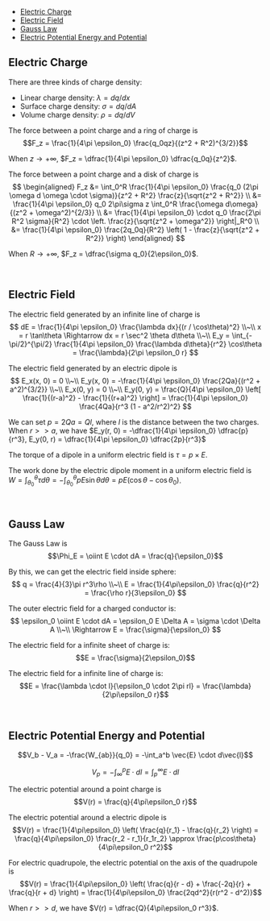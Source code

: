 
- [Electric Charge](#electric-charge)
- [Electric Field](#electric-field)
- [Gauss Law](#gauss-law)
- [Electric Potential Energy and Potential](#electric-potential-energy-and-potential)






## Electric Charge
There are three kinds of charge density:
- Linear charge density: $\lambda = dq/dx$
- Surface charge density: $\sigma = dq/dA$
- Volume charge density: $\rho = dq/dV$

The force between a point charge and a ring of charge is $$F_z = \frac{1}{4\pi \epsilon_0} \frac{q_0qz}{(z^2 + R^2)^{3/2}}$$

When $z \rightarrow +\infty$, $F_z = \dfrac{1}{4\pi \epsilon_0} \dfrac{q_0q}{z^2}$.

The force between a point charge and a disk of charge is
$$
\begin{aligned}
  F_z &= \int_0^R \frac{1}{4\pi \epsilon_0} \frac{q_0 (2\pi \omega d \omega \cdot \sigma)}{z^2 + R^2} \frac{z}{\sqrt{z^2 + R^2}} \\
  &= \frac{1}{4\pi \epsilon_0} q_0 2\pi\sigma z \int_0^R \frac{\omega d\omega}{(z^2 + \omega^2)^{2/3}} \\
  &= \frac{1}{4\pi \epsilon_0} \cdot q_0 \frac{2\pi R^2 \sigma}{R^2} \cdot \left. \frac{z}{\sqrt{z^2 + \omega^2}} \right|_R^0 \\
  &= \frac{1}{4\pi \epsilon_0} \frac{2q_0q}{R^2} \left( 1 - \frac{z}{\sqrt{z^2 + R^2}} \right)
\end{aligned}
$$

When $R \rightarrow +\infty$, $F_z = \dfrac{\sigma q_0}{2\epsilon_0}$.







<br>

## Electric Field
The electric field generated by an infinite line of charge is
$$
dE = \frac{1}{4\pi \epsilon_0} \frac{\lambda dx}{(r / \cos\theta)^2} \\~\\
x = r \tan\theta \Rightarrow dx = r \sec^2 \theta d\theta \\~\\
E_y = \int_{-\pi/2}^{\pi/2} \frac{1}{4\pi \epsilon_0} \frac{\lambda d\theta}{r^2} \cos\theta = \frac{\lambda}{2\pi \epsilon_0 r}
$$

The electric field generated by an electric dipole is
$$
E_x(x, 0) = 0 \\~\\
E_y(x, 0) = -\frac{1}{4\pi \epsilon_0} \frac{2Qa}{(r^2 + a^2)^{3/2}} \\~\\
E_x(0, y) = 0 \\~\\
E_y(0, y) = \frac{Q}{4\pi \epsilon_0} \left[ \frac{1}{(r-a)^2} - \frac{1}{(r+a)^2} \right] = \frac{1}{4\pi \epsilon_0} \frac{4Qa}{r^3 (1 - a^2/r^2)^2}
$$

We can set $p = 2Qa = Ql$, where $l$ is the distance between the two charges.
When $r >> a$, we have $E_y(r, 0) = -\dfrac{1}{4\pi \epsilon_0} \dfrac{p}{r^3}, E_y(0, r) = \dfrac{1}{4\pi \epsilon_0} \dfrac{2p}{r^3}$

The torque of a dipole in a uniform electric field is $\tau = p \times E$.

The work done by the electric dipole moment in a uniform electric field is $W = \int_{\theta_0}^{\theta} \tau d\theta = -\int_{\theta_0}^{\theta} pE\sin\theta d\theta = pE(\cos\theta - \cos\theta_0)$.






<br>

## Gauss Law
The Gauss Law is
$$\Phi_E = \oiint E \cdot dA = \frac{q}{\epsilon_0}$$

By this, we can get the electric field inside sphere:
$$
q = \frac{4}{3}\pi r^3\rho \\~\\
E = \frac{1}{4\pi\epsilon_0} \frac{q}{r^2} = \frac{\rho r}{3\epsilon_0}
$$

The outer electric field for a charged conductor is:
$$
\epsilon_0 \oiint E \cdot dA = \epsilon_0 E \Delta A = \sigma \cdot \Delta A \\~\\
\Rightarrow E = \frac{\sigma}{\epsilon_0}
$$

The electric field for a infinite sheet of charge is:
$$E = \frac{\sigma}{2\epsilon_0}$$

The electric field for a infinite line of charge is:
$$E = \frac{\lambda \cdot l}{\epsilon_0 \cdot 2\pi rl} = \frac{\lambda}{2\pi\epsilon_0 r}$$







<br>

## Electric Potential Energy and Potential
$$V_b - V_a = -\frac{W_{ab}}{q_0} = -\int_a^b \vec{E} \cdot d\vec{l}$$

$$V_p = -\int_{\infty}^p E \cdot dl = \int_p^{\infty} E \cdot dl$$

The electric potential around a point charge is $$V(r) = \frac{q}{4\pi\epsilon_0 r}$$

The electric potential around a electric dipole is $$V(r) = \frac{1}{4\pi\epsilon_0} \left( \frac{q}{r_1} - \frac{q}{r_2} \right) = \frac{q}{4\pi\epsilon_0} \frac{r_2 - r_1}{r_1r_2} \approx \frac{p\cos\theta}{4\pi\epsilon_0 r^2}$$

For electric quadrupole, the electric potential on the axis of the quadrupole is $$V(r) = \frac{1}{4\pi\epsilon_0} \left( \frac{q}{r - d} + \frac{-2q}{r} + \frac{q}{r + d} \right) = \frac{1}{4\pi\epsilon_0} \frac{2qd^2}{r(r^2 - d^2)}$$

When $r >> d$, we have $V(r) = \dfrac{Q}{4\pi\epsilon_0 r^3}$.


